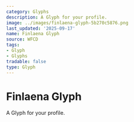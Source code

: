 ```yaml
---
category: Glyphs
description: A Glyph for your profile.
image: ../images/finlaena-glyph-5b270c5876.png
last_updated: '2025-09-17'
name: Finlaena Glyph
source: WFCD
tags:
- Glyph
- Glyphs
tradable: false
type: Glyph
---
```


# Finlaena Glyph

A Glyph for your profile.

